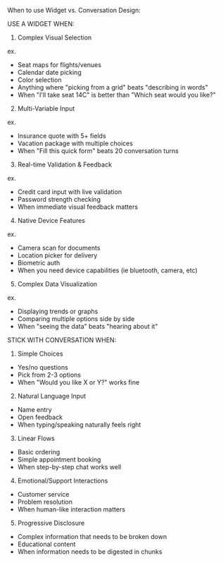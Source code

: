When to use Widget vs. Conversation Design:

USE A WIDGET WHEN:

1. Complex Visual Selection

ex.

- Seat maps for flights/venues
- Calendar date picking
- Color selection
- Anything where "picking from a grid" beats "describing in words"
- When "I'll take seat 14C" is better than "Which seat would you like?"

2. Multi-Variable Input

ex.

- Insurance quote with 5+ fields
- Vacation package with multiple choices
- When "Fill this quick form" beats 20 conversation turns

3. Real-time Validation & Feedback

ex.

- Credit card input with live validation
- Password strength checking
- When immediate visual feedback matters

4. Native Device Features

ex.

- Camera scan for documents
- Location picker for delivery
- Biometric auth
- When you need device capabilities (ie bluetooth, camera, etc)

5. Complex Data Visualization

ex.

- Displaying trends or graphs
- Comparing multiple options side by side
- When "seeing the data" beats "hearing about it"

STICK WITH CONVERSATION WHEN:

1. Simple Choices

- Yes/no questions
- Pick from 2-3 options
- When "Would you like X or Y?" works fine

2. Natural Language Input

- Name entry
- Open feedback
- When typing/speaking naturally feels right

3. Linear Flows

- Basic ordering
- Simple appointment booking
- When step-by-step chat works well

4. Emotional/Support Interactions

- Customer service
- Problem resolution
- When human-like interaction matters

5. Progressive Disclosure

- Complex information that needs to be broken down
- Educational content
- When information needs to be digested in chunks
